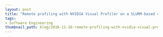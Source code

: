 ```yaml
---
layout: post
title: "Remote profiling with NVIDIA Visual Profiler on a SLURM-based cluster"
tags:
- Software Engineering
thumbnail_path: blog/2016-11-16-remote-profiling-with-nvidia-visual-profiler-on-a-slurm-based-cluster/nvvp_results.png
---
```

